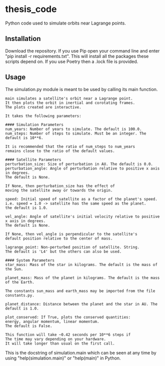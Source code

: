 # thesis_code

Python code used to simulate orbits near Lagrange points.

## Installation

Download the repository.
If you use Pip open your command line and enter "pip install -r requirements.txt". This will install all the packages these scripts depend on. If you use Poetry then a .lock file is provided.

## Usage

The simulation.py module is meant to be used by calling its main function.

```
main simulates a satellite's orbit near a Lagrange point.
It then plots the orbit in inertial and corotating frames.
The plots created are interactive.

It takes the following parameters:

#### Simulation Parameters
num_years: Number of years to simulate. The default is 100.0.
num_steps: Number of steps to simulate. Must be an integer. The default is 10**6.

It is recommended that the ratio of num_steps to num_years
remains close to the ratio of the default values.

#### Satellite Parameters
perturbation_size: Size of perturbation in AU. The default is 0.0.
perturbation_angle: Angle of perturbation relative to positive x axis in degrees.
The default is None.

If None, then perturbation_size has the effect of
moving the satellite away or towards the origin.

speed: Initial speed of satellite as a factor of the planet's speed.
i.e. speed = 1.0 -> satellite has the same speed as the planet.
the default is 1.0.

vel_angle: Angle of satellite's initial velocity relative to positive x axis in degrees.
The default is None.

If None, then vel_angle is perpendicular to the satellite's
default position relative to the center of mass.

lagrange_point: Non-perturbed position of satellite. String.
The default is 'L4' but the others can also be used.

#### System Parameters
star_mass: Mass of the star in kilograms. The default is the mass of the Sun.

planet_mass: Mass of the planet in kilograms. The default is the mass of the Earth.

The constants sun_mass and earth_mass may be imported from the file constants.py.

planet_distance: Distance between the planet and the star in AU. The default is 1.0.

plot_conserved: If True, plots the conserved quantities:
energy, angular momentum, linear momentum.
The default is False.

This function will take ~0.42 seconds per 10**6 steps if
The time may vary depending on your hardware.
It will take longer than usual on the first call.
```

This is the docstring of simulation.main which can be seen at any time by using "help(simulation.main)" or "help(main)" in Python.
